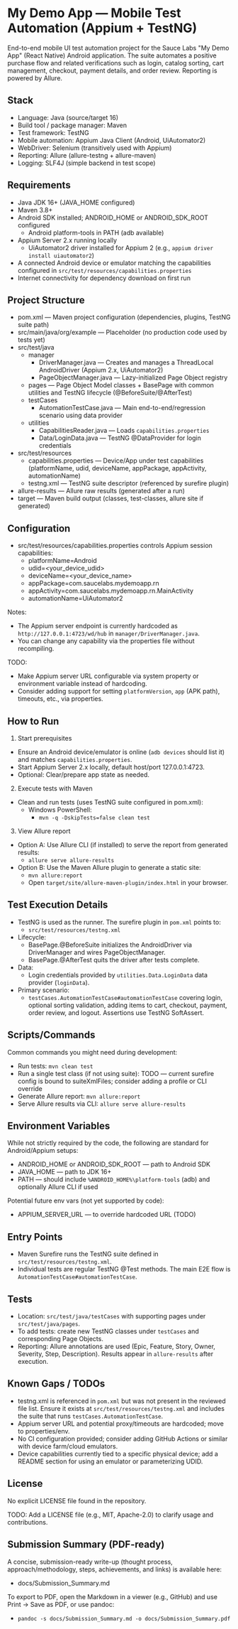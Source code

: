 # My Demo App — Mobile Test Automation (Appium + TestNG)

End-to-end mobile UI test automation project for the Sauce Labs "My Demo App" (React Native) Android application. The suite automates a positive purchase flow and related verifications such as login, catalog sorting, cart management, checkout, payment details, and order review. Reporting is powered by Allure.

## Stack
- Language: Java (source/target 16)
- Build tool / package manager: Maven
- Test framework: TestNG
- Mobile automation: Appium Java Client (Android, UiAutomator2)
- WebDriver: Selenium (transitively used with Appium)
- Reporting: Allure (allure-testng + allure-maven)
- Logging: SLF4J (simple backend in test scope)

## Requirements
- Java JDK 16+ (JAVA_HOME configured)
- Maven 3.8+
- Android SDK installed; ANDROID_HOME or ANDROID_SDK_ROOT configured
  - Android platform-tools in PATH (adb available)
- Appium Server 2.x running locally
  - UiAutomator2 driver installed for Appium 2 (e.g., `appium driver install uiautomator2`)
- A connected Android device or emulator matching the capabilities configured in `src/test/resources/capabilities.properties`
- Internet connectivity for dependency download on first run

## Project Structure
- pom.xml — Maven project configuration (dependencies, plugins, TestNG suite path)
- src/main/java/org/example — Placeholder (no production code used by tests yet)
- src/test/java
  - manager
    - DriverManager.java — Creates and manages a ThreadLocal AndroidDriver (Appium 2.x, UiAutomator2)
    - PageObjectManager.java — Lazy-initialized Page Object registry
  - pages — Page Object Model classes + BasePage with common utilities and TestNG lifecycle (@BeforeSuite/@AfterTest)
  - testCases
    - AutomationTestCase.java — Main end-to-end/regression scenario using data provider
  - utilities
    - CapabilitiesReader.java — Loads `capabilities.properties`
    - Data/LoginData.java — TestNG @DataProvider for login credentials
- src/test/resources
  - capabilities.properties — Device/App under test capabilities (platformName, udid, deviceName, appPackage, appActivity, automationName)
  - testng.xml — TestNG suite descriptor (referenced by surefire plugin)
- allure-results — Allure raw results (generated after a run)
- target — Maven build output (classes, test-classes, allure site if generated)

## Configuration
- src/test/resources/capabilities.properties controls Appium session capabilities:
  - platformName=Android
  - udid=<your_device_udid>
  - deviceName=<your_device_name>
  - appPackage=com.saucelabs.mydemoapp.rn
  - appActivity=com.saucelabs.mydemoapp.rn.MainActivity
  - automationName=UiAutomator2

Notes:
- The Appium server endpoint is currently hardcoded as `http://127.0.0.1:4723/wd/hub` in `manager/DriverManager.java`.
- You can change any capability via the properties file without recompiling.

TODO:
- Make Appium server URL configurable via system property or environment variable instead of hardcoding.
- Consider adding support for setting `platformVersion`, `app` (APK path), timeouts, etc., via properties.

## How to Run
1) Start prerequisites
- Ensure an Android device/emulator is online (`adb devices` should list it) and matches `capabilities.properties`.
- Start Appium Server 2.x locally, default host/port 127.0.0.1:4723.
- Optional: Clear/prepare app state as needed.

2) Execute tests with Maven
- Clean and run tests (uses TestNG suite configured in pom.xml):
  - Windows PowerShell:
    - `mvn -q -DskipTests=false clean test`

3) View Allure report
- Option A: Use Allure CLI (if installed) to serve the report from generated results:
  - `allure serve allure-results`
- Option B: Use the Maven Allure plugin to generate a static site:
  - `mvn allure:report`
  - Open `target/site/allure-maven-plugin/index.html` in your browser.

## Test Execution Details
- TestNG is used as the runner. The surefire plugin in `pom.xml` points to:
  - `src/test/resources/testng.xml`
- Lifecycle:
  - BasePage.@BeforeSuite initializes the AndroidDriver via DriverManager and wires PageObjectManager.
  - BasePage.@AfterTest quits the driver after tests complete.
- Data:
  - Login credentials provided by `utilities.Data.LoginData` data provider (`loginData`).
- Primary scenario:
  - `testCases.AutomationTestCase#automationTestCase` covering login, optional sorting validation, adding items to cart, checkout, payment, order review, and logout. Assertions use TestNG SoftAssert.

## Scripts/Commands
Common commands you might need during development:
- Run tests: `mvn clean test`
- Run a single test class (if not using suite): TODO — current surefire config is bound to suiteXmlFiles; consider adding a profile or CLI override
- Generate Allure report: `mvn allure:report`
- Serve Allure results via CLI: `allure serve allure-results`

## Environment Variables
While not strictly required by the code, the following are standard for Android/Appium setups:
- ANDROID_HOME or ANDROID_SDK_ROOT — path to Android SDK
- JAVA_HOME — path to JDK 16+
- PATH — should include `%ANDROID_HOME%\platform-tools` (adb) and optionally Allure CLI if used

Potential future env vars (not yet supported by code):
- APPIUM_SERVER_URL — to override hardcoded URL (TODO)

## Entry Points
- Maven Surefire runs the TestNG suite defined in `src/test/resources/testng.xml`.
- Individual tests are regular TestNG @Test methods. The main E2E flow is `AutomationTestCase#automationTestCase`.

## Tests
- Location: `src/test/java/testCases` with supporting pages under `src/test/java/pages`.
- To add tests: create new TestNG classes under `testCases` and corresponding Page Objects.
- Reporting: Allure annotations are used (Epic, Feature, Story, Owner, Severity, Step, Description). Results appear in `allure-results` after execution.

## Known Gaps / TODOs
- testng.xml is referenced in `pom.xml` but was not present in the reviewed file list. Ensure it exists at `src/test/resources/testng.xml` and includes the suite that runs `testCases.AutomationTestCase`.
- Appium server URL and potential proxy/timeouts are hardcoded; move to properties/env.
- No CI configuration provided; consider adding GitHub Actions or similar with device farm/cloud emulators.
- Device capabilities currently tied to a specific physical device; add a README section for using an emulator or parameterizing UDID.

## License
No explicit LICENSE file found in the repository.

TODO: Add a LICENSE file (e.g., MIT, Apache-2.0) to clarify usage and contributions.


## Submission Summary (PDF-ready)
A concise, submission-ready write-up (thought process, approach/methodology, steps, achievements, and links) is available here:
- docs/Submission_Summary.md

To export to PDF, open the Markdown in a viewer (e.g., GitHub) and use Print → Save as PDF, or use pandoc:
- `pandoc -s docs/Submission_Summary.md -o docs/Submission_Summary.pdf`
